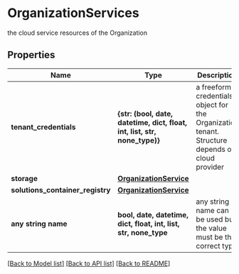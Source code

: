 # OrganizationServices

the cloud service resources of the Organization

## Properties
Name | Type | Description | Notes
------------ | ------------- | ------------- | -------------
**tenant_credentials** | **{str: (bool, date, datetime, dict, float, int, list, str, none_type)}** | a freeform credentials object for the Organization tenant. Structure depends on cloud provider | [optional] 
**storage** | [**OrganizationService**](OrganizationService.md) |  | [optional] 
**solutions_container_registry** | [**OrganizationService**](OrganizationService.md) |  | [optional] 
**any string name** | **bool, date, datetime, dict, float, int, list, str, none_type** | any string name can be used but the value must be the correct type | [optional]

[[Back to Model list]](../README.md#documentation-for-models) [[Back to API list]](../README.md#documentation-for-api-endpoints) [[Back to README]](../README.md)


